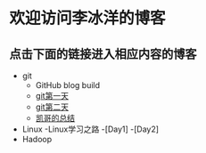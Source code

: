 # 欢迎访问李冰洋的博客
## 点击下面的链接进入相应内容的博客
- git
	- GitHub blog build
	- [git第一天]()
	- [git第二天]()
	- [凯哥的总结]()
- Linux
	-Linux学习之路
	-[Day1]
	-[Day2]
- Hadoop 